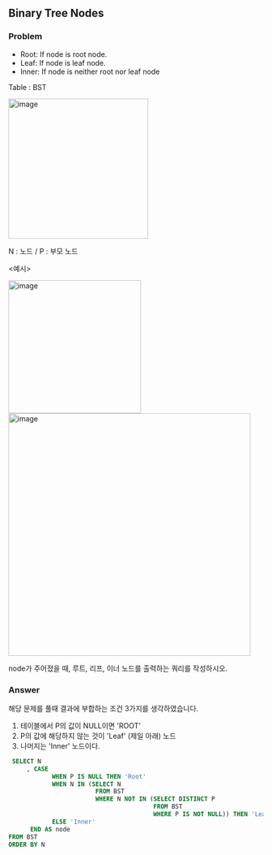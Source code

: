 ## Binary Tree Nodes
### Problem


- Root: If node is root node.
- Leaf: If node is leaf node.
- Inner: If node is neither root nor leaf node


Table : BST

<img width="276" alt="image" src="https://user-images.githubusercontent.com/84497369/182366836-be785cd6-1798-4163-9aa2-d0a60dd91f15.png">

N : 노드 / P : 부모 노드


<예시>


<img width="262" alt="image" src="https://user-images.githubusercontent.com/84497369/182366708-ce860495-9d0b-48b8-9b86-d68689fca5a1.png">
<img width="478" alt="image" src="https://user-images.githubusercontent.com/84497369/182366730-a90c4938-c54f-4441-aed9-4eedaed1fb5f.png">



node가 주어졌을 때, 루트, 리프, 이너 노드를 출력하는 쿼리를 작성하시오.



### Answer

해당 문제를 풀때 결과에 부합하는 조건 3가지를 생각하였습니다.

1. <BST> 테이블에서 P의 값이 NULL이면 'ROOT'
2. P의 값에 해당하지 않는 것이 'Leaf' (제일 아래) 노드
3. 나머지는 'Inner' 노드이다.
  
  
  
```sql
 SELECT N
     , CASE 
            WHEN P IS NULL THEN 'Root'
            WHEN N IN (SELECT N
                        FROM BST
                        WHERE N NOT IN (SELECT DISTINCT P
                                        FROM BST
                                        WHERE P IS NOT NULL)) THEN 'Leaf'
            ELSE 'Inner'
      END AS node
FROM BST
ORDER BY N 
  
```
